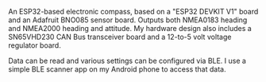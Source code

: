 An ESP32-based electronic compass, based on a "ESP32 DEVKIT V1" board and an Adafruit BNO085 sensor board.
Outputs both NMEA0183 heading and NMEA2000 heading and attitude.  My hardware design also
includes a SN65VHD230 CAN Bus transceiver board and a 12-to-5 volt voltage regulator board.

Data can be read and various settings can be configured via BLE.
I use a simple BLE scanner app on my Android phone to access that data.

